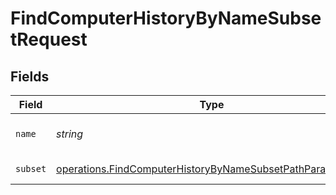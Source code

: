# FindComputerHistoryByNameSubsetRequest


## Fields

| Field                                                                                                                                  | Type                                                                                                                                   | Required                                                                                                                               | Description                                                                                                                            |
| -------------------------------------------------------------------------------------------------------------------------------------- | -------------------------------------------------------------------------------------------------------------------------------------- | -------------------------------------------------------------------------------------------------------------------------------------- | -------------------------------------------------------------------------------------------------------------------------------------- |
| `name`                                                                                                                                 | *string*                                                                                                                               | :heavy_check_mark:                                                                                                                     | Computer Name to filter by                                                                                                             |
| `subset`                                                                                                                               | [operations.FindComputerHistoryByNameSubsetPathParamSubset](../../models/operations/findcomputerhistorybynamesubsetpathparamsubset.md) | :heavy_check_mark:                                                                                                                     | Subset to filter by                                                                                                                    |
